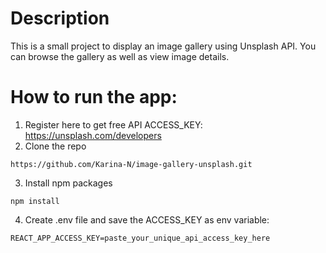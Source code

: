 # Description

This is a small project to display an image gallery using Unsplash API. You can browse the gallery as well as view image details.

# How to run the app:

1. Register here to get free API ACCESS_KEY: https://unsplash.com/developers
2. Clone the repo

```
https://github.com/Karina-N/image-gallery-unsplash.git
```

3. Install npm packages

```
npm install
```

4. Create .env file and save the ACCESS_KEY as env variable:

```
REACT_APP_ACCESS_KEY=paste_your_unique_api_access_key_here
```
